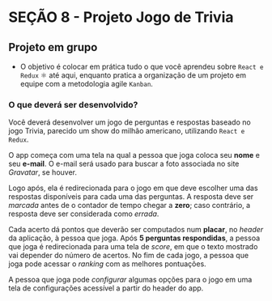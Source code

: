 # SEÇÃO 8 - Projeto Jogo de Trivia

## Projeto em grupo

* O objetivo é colocar em prática tudo o que você aprendeu sobre `React e Redux` ⚛️ até aqui, enquanto pratica a organização de um projeto em equipe com a metodologia agile `Kanban`.

### O que deverá ser desenvolvido?

Você deverá desenvolver um jogo de perguntas e respostas baseado no jogo Trivia, parecido um show do milhão americano, utilizando `React e Redux`.

O app começa com uma tela na qual a pessoa que joga coloca seu **nome** e seu **e-mail**. O e-mail será usado para buscar a foto associada no site *Gravatar*, se houver.

Logo após, ela é redirecionada para o jogo em que deve escolher uma das respostas disponíveis para cada uma das perguntas. A resposta deve ser *marcada* antes de o contador de tempo chegar a **zero**; caso contrário, a resposta deve ser considerada como *errada*.

Cada acerto dá pontos que deverão ser computados num **placar**, no *header* da aplicação, à pessoa que joga. Após **5 perguntas respondidas**, a pessoa que joga é redirecionada para uma tela de *score*, em que o texto mostrado vai depender do número de acertos. No fim de cada jogo, a pessoa que joga pode acessar o *ranking* com as melhores pontuações.

A pessoa que joga pode *configurar* algumas opções para o jogo em uma tela de configurações acessível a partir do header do app.

